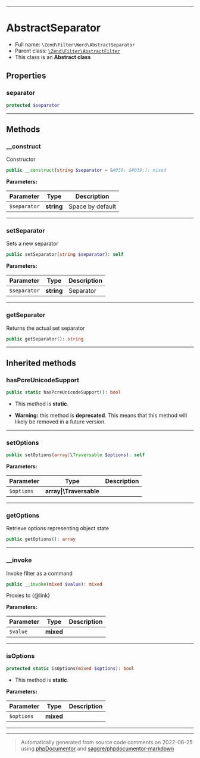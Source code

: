 ***

# AbstractSeparator





* Full name: `\Zend\Filter\Word\AbstractSeparator`
* Parent class: [`\Zend\Filter\AbstractFilter`](../AbstractFilter.md)
* This class is an **Abstract class**



## Properties


### separator



```php
protected $separator
```






***

## Methods


### __construct

Constructor

```php
public __construct(string $separator = &#039; &#039;): mixed
```








**Parameters:**

| Parameter | Type | Description |
|-----------|------|-------------|
| `$separator` | **string** | Space by default |




***

### setSeparator

Sets a new separator

```php
public setSeparator(string $separator): self
```








**Parameters:**

| Parameter | Type | Description |
|-----------|------|-------------|
| `$separator` | **string** | Separator |




***

### getSeparator

Returns the actual set separator

```php
public getSeparator(): string
```











***


## Inherited methods


### hasPcreUnicodeSupport



```php
public static hasPcreUnicodeSupport(): bool
```



* This method is **static**.


* **Warning:** this method is **deprecated**. This means that this method will likely be removed in a future version.






***

### setOptions



```php
public setOptions(array|\Traversable $options): self
```








**Parameters:**

| Parameter | Type | Description |
|-----------|------|-------------|
| `$options` | **array&#124;\Traversable** |  |




***

### getOptions

Retrieve options representing object state

```php
public getOptions(): array
```











***

### __invoke

Invoke filter as a command

```php
public __invoke(mixed $value): mixed
```

Proxies to {@link}






**Parameters:**

| Parameter | Type | Description |
|-----------|------|-------------|
| `$value` | **mixed** |  |




***

### isOptions



```php
protected static isOptions(mixed $options): bool
```



* This method is **static**.




**Parameters:**

| Parameter | Type | Description |
|-----------|------|-------------|
| `$options` | **mixed** |  |




***


***
> Automatically generated from source code comments on 2022-06-25 using [phpDocumentor](http://www.phpdoc.org/) and [saggre/phpdocumentor-markdown](https://github.com/Saggre/phpDocumentor-markdown)

